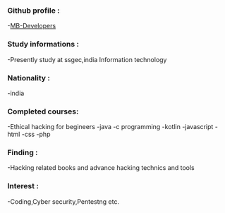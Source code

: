 ### Github profile : 
-[MB-Developers](https://github.com/MB-Devlopers)

### Study informations :
-Presently study at ssgec,india Information technology
### Nationality :
-india

### Completed courses:
-Ethical hacking for begineers
-java
-c programming
-kotlin
-javascript
-html
-css
-php

### Finding : 
-Hacking related books and advance hacking technics and tools

### Interest : 
-Coding,Cyber security,Pentestng etc.
